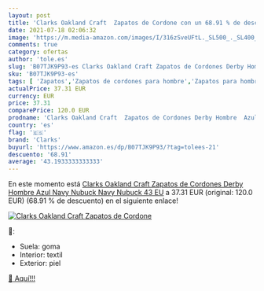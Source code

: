 ```yaml
---
layout: post
title: 'Clarks Oakland Craft  Zapatos de Cordone con un 68.91 % de descuento'
date: 2021-07-18 02:06:32
image: 'https://m.media-amazon.com/images/I/316zSveUFtL._SL500_._SL400_.jpg'
comments: true
category: ofertas
author: 'tole.es'
slug: 'B07TJK9P93-es Clarks Oakland Craft Zapatos de Cordones Derby Hombre Azul...'
sku: 'B07TJK9P93-es'
tags: [ 'Zapatos','Zapatos de cordones para hombre','Zapatos para hombre','Zapatos y complementos','clarks','zapatos', ]
actualPrice: 37.31 EUR
currency: EUR
price: 37.31
comparePrice: 120.0 EUR
prodname: 'Clarks Oakland Craft  Zapatos de Cordones Derby Hombre  Azul  Navy Nubuck Navy Nubuck   43 EU'
country: 'es'
flag: '🇪🇸'
brand: 'Clarks'
buyurl: 'https://www.amazon.es/dp/B07TJK9P93/?tag=tolees-21'
descuento: '68.91'
average: '43.1933333333333'
---
```


En este momento está [Clarks Oakland Craft  Zapatos de Cordones Derby Hombre  Azul  Navy Nubuck Navy Nubuck   43 EU](https://www.amazon.es/dp/B07TJK9P93/?tag=tolees-21) a 37.31 EUR (original: 120.0 EUR) (68.91 %  de descuento) en el siguiente enlace!

[![Clarks Oakland Craft  Zapatos de Cordone](https://m.media-amazon.com/images/I/316zSveUFtL._SL500_._SL400_.jpg)](https://www.amazon.es/dp/B07TJK9P93/?tag=tolees-21)

🔎:

- Suela: goma
- Interior: textil
- Exterior: piel

[🛒 Aquí!!!](https://www.amazon.es/dp/B07TJK9P93/?tag=tolees-21)
